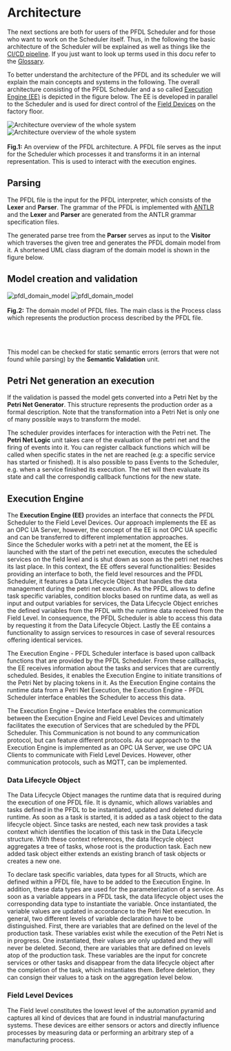 <style>
.figure{
    width: 100%;
    display: block;
    margin-left: auto;
    margin-right: auto;
}
</style>

# Architecture
The next sections are both for users of the PFDL Scheduler and for those who want to work on the Scheduler itself.
Thus, in the following the basic architecture of the Scheduler will be explained as well as things like the [CI/CD pipeline](ci_cd.md).
If you just want to look up terms used in this docu refer to the [Glossary](glossary.md).

To better understand the architecture of the PFDL and its scheduler we will explain the main concepts and systems in the following.
The overall architecture consisting of the PFDL Scheduler and a so called [Execution Engine (EE)](#execution-engine) is depicted in the figure below.
The EE is developed in parallel to the Scheduler and is used for direct control of the [Field Devices](#field-level-devices) on the factory floor.

<div class="figure">
<img src="../../img/pfdl_architecture_overview.png#only-light" alt="Architecture overview of the whole system"/>
<img src="../../img/pfdl_architecture_overview_dark.png#only-dark" alt="Architecture overview of the whole system"/>
<br><br>
<b>Fig.1:</b> An overview of the PFDL architecture.
A PFDL file serves as the input for the Scheduler which processes it and transforms it in an internal representation.
This is used to interact with the execution engines.
<br>
</div>

## Parsing
The PFDL file is the input for the PFDL interpreter, which consists of the **Lexer** and **Parser**.
The grammar of the PFDL is implemented with [ANTLR](http://antlr.org) and the **Lexer** and **Parser** are generated from the ANTLR grammar specification files.

The generated parse tree from the **Parser** serves as input to the **Visitor** which traverses the given tree and generates the PFDL domain model from it.
A shortened UML class diagram of the domain model is shown in the figure below.

## Model creation and validation
<div class="figure">
<img src="../../img/pfdl_domain_model.png#only-light" alt="pfdl_domain_model"/>
<img src="../../img/pfdl_domain_model_dark.png#only-dark" alt="pfdl_domain_model"/>
<br><br>
<b>Fig.2:</b> The domain model of PFDL files. The main class is the Process class which represents the production process described by the PFDL file.

<br><br>
</div>

This model can be checked for static semantic errors (errors that were not found while parsing) by the **Semantic Validation** unit.

## Petri Net generation an execution
If the validation is passed the model gets converted into a Petri Net by the **Petri Net Generator**.
This structure represents the production order as a formal description.
Note that the transformation into a Petri Net is only one of many possible ways to transform the model.

The scheduler provides interfaces for interaction with the Petri net.
The **Petri Net Logic** unit takes care of the evaluation of the petri net and the firing of events into it.
You can register callback functions which will be called when specific states in the net are reached (e.g: a specific service has started or finished). It is also possible to pass Events to the Scheduler, e.g. when a service finished its execution. The net will then evaluate its state and call the correspondig callback functions for the new state.

## Execution Engine
The **Execution Engine (EE)** provides an interface that connects the PFDL Scheduler to the Field Level Devices.
Our approach implements the EE as an OPC UA Server, however, the concept of the EE is not OPC UA specific and can be transferred to different implementation approaches.  
Since the Scheduler works with a petri net at the moment, the EE is launched with the start of the petri net execution, executes the scheduled services on the field level and is shut down as soon as the petri net reaches its last place.
In this context, the EE offers several functionalities: Besides providing an interface to both, the field level resources and the PFDL Scheduler, it features a Data Lifecycle Object that handles the data management during the petri net execution.
As the PFDL allows to define task specific variables, condition blocks based on runtime data, as well as input and output variables for services, the Data Lifecycle Object enriches the defined variables from the PFDL with the runtime data received from the Field Level.
In consequence, the PFDL Scheduler is able to access this data by requesting it from the Data Lifecycle Object.
Lastly the EE contains a functionality to assign services to resources in case of several resources offering identical services.

The Execution Engine - PFDL Scheduler interface is based upon callback functions that are provided by the PFDL Scheduler. From these callbacks, the EE receives information about the tasks and services that are currently scheduled. Besides, it enables the Execution Engine to initiate transitions of the Petri Net by placing tokens in it. As the Execution Engine contains the runtime data from a Petri Net Execution, the Execution Engine - PFDL Scheduler interface enables the Scheduler to access this data. 

The Execution Engine – Device Interface enables the communication between the Execution Engine and Field Level Devices and ultimately facilitates the execution of Services that are scheduled by the PFDL Scheduler. This Communication is not bound to any communication protocol, but can feature different protocols. As our approach to the Execution Engine is implemented as an OPC UA Server, we use OPC UA Clients to communicate with Field Level Devices. However, other communication protocols, such as MQTT, can be implemented.

### Data Lifecycle Object
The Data Lifecycle Object manages the runtime data that is required during the execution of one PFDL file.
It is dynamic, which allows variables and tasks defined in the PFDL to be instantiated, updated and deleted during runtime.
As soon as a task is started, it is added as a task object to the data lifecycle object. Since tasks are nested, each new task provides a task context which identifies the location of this task in the Data Lifecycle structure.
With these context references, the data lifecycle object aggregates a tree of tasks, whose root is the production task.
Each new added task object either extends an existing branch of task objects or creates a new one. 

To declare task specific variables, data types for all Structs, which are defined within a PFDL file, have to be added to the Execution Engine.
In addition, these data types are used for the parameterization of a service.
As soon as a variable appears in a PFDL task, the data lifecycle object uses the corresponding data type to instantiate the variable.
Once instantiated, the variable values are updated in accordance to the Petri Net execution.
In general, two different levels of variable declaration have to be distinguished.
First, there are variables that are defined on the level of the production task.
These variables exist while the execution of the Petri Net is in progress.
One instantiated, their values are only updated and they will never be deleted.
Second, there are variables that are defined on levels atop of the production task.
These variables are the input for concrete services or other tasks and disappear from the data lifecycle object after the completion of the task, which instantiates them.
Before deletion, they can consign their values to a task on the aggregation level below.

### Field Level Devices
The Field level constitutes the lowest level of the automation pyramid and captures all kind of devices that are found in industrial manufacturing systems.
These devices are either sensors or actors and directly influence processes by measuring data or performing an arbitrary step of a manufacturing process.